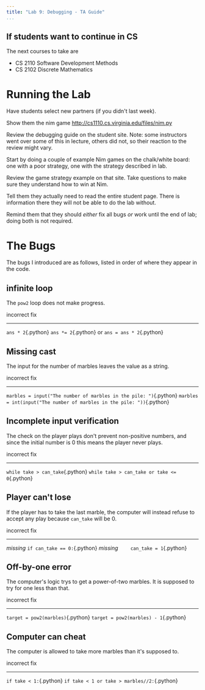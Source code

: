 ```yaml
---
title: "Lab 9: Debugging - TA Guide"
...
```


## If students want to continue in CS

The next courses to take are

- CS 2110 Software Development Methods
- CS 2102 Discrete Mathematics

# Running the Lab



Have students select new partners (if you didn't last week).

Show them the nim game http://cs1110.cs.virginia.edu/files/nim.py

Review the debugging guide on the student site. Note: some instructors went over some of this in lecture, others did not, so their reaction to the review might vary.

Start by doing a couple of example Nim games on the chalk/white board: one with a poor strategy, one with the strategy described in lab.

Review the game strategy example on that site. Take questions to make sure they understand how to win at Nim.

Tell them they actually need to read the entire student page.  There is information there they will not be able to do the lab without.

Remind them that they should *either* fix all bugs *or* work until the end of lab; doing both is not required.

# The Bugs

The bugs I introduced are as follows,
listed in order of where they appear in the code.

## infinite loop

The `pow2` loop does not make progress.

incorrect                            fix
------------------------------------ ------------------------------------
`ans * 2`{.python}                   `ans *= 2`{.python} or `ans = ans * 2`{.python}


## Missing cast

The input for the number of marbles leaves the value as a string.

incorrect                                                           fix
-----------------------------------------------------------------   -----------------------------------------------------
`marbles = input("The number of marbles in the pile: ")`{.python}   `marbles = int(input("The number of marbles in the pile: "))`{.python}


## Incomplete input verification

The check on the player plays don't prevent non-positive numbers, and since the initial number is 0 this means the player never plays.

incorrect                           fix
----------------------------------  ---------------------------------------------
`while take > can_take`{.python}    `while take > can_take or take <= 0`{.python}


## Player can't lose

If the player has to take the last marble, the computer will instead refuse to accept any play
because `can_take` will be 0.

incorrect   fix
----------- ----------------------------------------
*missing*   `if can_take == 0:`{.python}
*missing*   `    can_take = 1`{.python}


## Off-by-one error

The computer's logic trys to get a power-of-two marbles.  It is supposed to try for one less than that.

incorrect                           fix
----------------------------------- -------------------------------------
`target = pow2(marbles)`{.python}   `target = pow2(marbles) - 1`{.python}


## Computer can cheat

The computer is allowed to take more marbles than it's supposed to.

incorrect               fix
----------------------- --------------------------------------------
`if take < 1:`{.python} `if take < 1 or take > marbles//2:`{.python}



